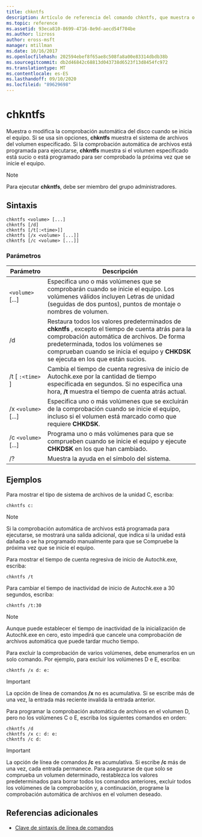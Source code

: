 ```yaml
---
title: chkntfs
description: Artículo de referencia del comando chkntfs, que muestra o modifica la comprobación automática del disco cuando se inicia el equipo.
ms.topic: reference
ms.assetid: 93eca810-8699-4716-8e9d-aecd54f704be
ms.author: lizross
author: eross-msft
manager: mtillman
ms.date: 10/16/2017
ms.openlocfilehash: 202594ebef8f65ae8c508fa8a00e83314dbdb38b
ms.sourcegitcommit: db2d46842c68813d043738d6523f13d8454fc972
ms.translationtype: MT
ms.contentlocale: es-ES
ms.lasthandoff: 09/10/2020
ms.locfileid: "89629698"
---
```

# <a name="chkntfs"></a>chkntfs

Muestra o modifica la comprobación automática del disco cuando se inicia el equipo. Si se usa sin opciones, **chkntfs** muestra el sistema de archivos del volumen especificado. Si la comprobación automática de archivos está programada para ejecutarse, **chkntfs** muestra si el volumen especificado está sucio o está programado para ser comprobado la próxima vez que se inicie el equipo.

> [!NOTE]
> Para ejecutar **chkntfs**, debe ser miembro del grupo administradores.

## <a name="syntax"></a>Sintaxis

```
chkntfs <volume> [...]
chkntfs [/d]
chkntfs [/t[:<time>]]
chkntfs [/x <volume> [...]]
chkntfs [/c <volume> [...]]
```

### <a name="parameters"></a>Parámetros

| Parámetro | Descripción |
| --------- | ----------- |
| `<volume>` [...] | Especifica uno o más volúmenes que se comprobarán cuando se inicie el equipo. Los volúmenes válidos incluyen Letras de unidad (seguidas de dos puntos), puntos de montaje o nombres de volumen. |
| /d | Restaura todos los valores predeterminados de **chkntfs** , excepto el tiempo de cuenta atrás para la comprobación automática de archivos. De forma predeterminada, todos los volúmenes se comprueban cuando se inicia el equipo y **CHKDSK** se ejecuta en los que están sucios. |
| /t [ `:<time>` ] | Cambia el tiempo de cuenta regresiva de inicio de Autochk.exe por la cantidad de tiempo especificada en segundos. Si no especifica una hora, **/t** muestra el tiempo de cuenta atrás actual. |
| /x `<volume>` [...] | Especifica uno o más volúmenes que se excluirán de la comprobación cuando se inicie el equipo, incluso si el volumen está marcado como que requiere **CHKDSK**. |
| /c `<volume>` [...] | Programa uno o más volúmenes para que se comprueben cuando se inicie el equipo y ejecute **CHKDSK** en los que han cambiado. |
| /? | Muestra la ayuda en el símbolo del sistema. |

## <a name="examples"></a>Ejemplos

Para mostrar el tipo de sistema de archivos de la unidad C, escriba:

```
chkntfs c:
```

> [!NOTE]
> Si la comprobación automática de archivos está programada para ejecutarse, se mostrará una salida adicional, que indica si la unidad está dañada o se ha programado manualmente para que se Compruebe la próxima vez que se inicie el equipo.

Para mostrar el tiempo de cuenta regresiva de inicio de Autochk.exe, escriba:

```
chkntfs /t
```

Para cambiar el tiempo de inactividad de inicio de Autochk.exe a 30 segundos, escriba:

```
chkntfs /t:30
```

> [!NOTE]
> Aunque puede establecer el tiempo de inactividad de la inicialización de Autochk.exe en cero, esto impedirá que cancele una comprobación de archivos automática que puede tardar mucho tiempo.

Para excluir la comprobación de varios volúmenes, debe enumerarlos en un solo comando. Por ejemplo, para excluir los volúmenes D e E, escriba:

```
chkntfs /x d: e:
```

> [!IMPORTANT]
> La opción de línea de comandos **/x** no es acumulativa. Si se escribe más de una vez, la entrada más reciente invalida la entrada anterior.

Para programar la comprobación automática de archivos en el volumen D, pero no los volúmenes C o E, escriba los siguientes comandos en orden:

```
chkntfs /d
chkntfs /x c: d: e:
chkntfs /c d:
```

> [!IMPORTANT]
> La opción de línea de comandos **/c** es acumulativa. Si escribe **/c** más de una vez, cada entrada permanece. Para asegurarse de que solo se comprueba un volumen determinado, restablezca los valores predeterminados para borrar todos los comandos anteriores, excluir todos los volúmenes de la comprobación y, a continuación, programe la comprobación automática de archivos en el volumen deseado.

## <a name="additional-references"></a>Referencias adicionales

- [Clave de sintaxis de línea de comandos](command-line-syntax-key.md)
